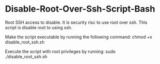 # Disable-Root-Over-Ssh-Script-Bash
Root SSH access to disable. It is security risc to use root over ssh. This script is disable root to using ssh. 

Make the script executable by running the following command:
chmod +x disable_root_ssh.sh

Execute the script with root privileges by running:
sudo ./disable_root_ssh.sh
